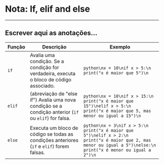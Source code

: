 # Nota: If, elif and else

---

## Escrever aqui as anotações…

| **Função** | **Descrição** | **Exemplo** |
| --- | --- | --- |
| `if` | Avalia uma condição. Se a condição for verdadeira, executa o bloco de código associado. | `python\nx = 10\nif x > 5:\n    print("x é maior que 5")\n` |
| `elif` | (abreviação de "else if") Avalia uma nova condição se a condição anterior (`if` ou `elif`) for falsa. | `python\nx = 10\nif x > 15:\n    print("x é maior que 15")\nelif x > 5:\n    print("x é maior que 5, mas menor ou igual a 15")\n` |
| `else` | Executa um bloco de código se todas as condições anteriores (`if` e `elif`) forem falsas. | `python\nx = 3\nif x > 5:\n    print("x é maior que 5")\nelif x > 2:\n    print("x é maior que 2, mas menor ou igual a 5")\nelse:\n    print("x é menor ou igual a 2")\n` |